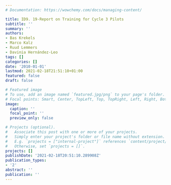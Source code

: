 ```yaml
---
# Documentation: https://wowchemy.com/docs/managing-content/

title: ID9. 19-Report on Training for Cycle 3 Pilots
subtitle: ''
summary: ''
authors:
- Bas Krekels
- Marco Kalz
- Ruud Lemmers
- Davinia Hernández-Leo
tags: []
categories: []
date: '2010-01-01'
lastmod: 2021-02-18T21:51:10+01:00
featured: false
draft: false

# Featured image
# To use, add an image named `featured.jpg/png` to your page's folder.
# Focal points: Smart, Center, TopLeft, Top, TopRight, Left, Right, BottomLeft, Bottom, BottomRight.
image:
  caption: ''
  focal_point: ''
  preview_only: false

# Projects (optional).
#   Associate this post with one or more of your projects.
#   Simply enter your project's folder or file name without extension.
#   E.g. `projects = ["internal-project"]` references `content/project/deep-learning/index.md`.
#   Otherwise, set `projects = []`.
projects: []
publishDate: '2021-02-18T20:51:10.289908Z'
publication_types:
- '2'
abstract: ''
publication: ''
---
```

